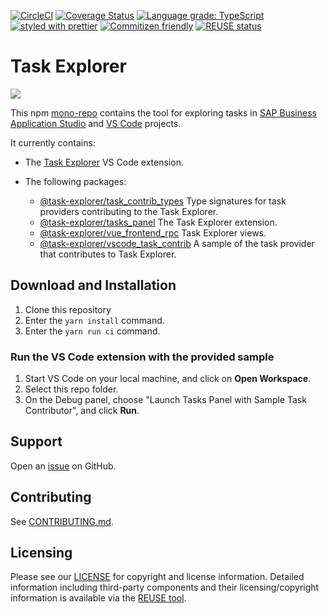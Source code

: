 [![CircleCI](https://circleci.com/gh/SAP/task-explorer.svg?style=svg)](https://circleci.com/gh/SAP/task-explorer)
[![Coverage Status](https://coveralls.io/repos/github/SAP/task-explorer/badge.svg?branch=main)](https://coveralls.io/github/SAP/task-explorer?branch=main)
[![Language grade: TypeScript](https://img.shields.io/lgtm/grade/javascript/g/SAP/task-explorer.svg?logo=lgtm&logoWidth=18)](https://lgtm.com/projects/g/SAP/task-explorer/context:javascript)
[![styled with prettier](https://img.shields.io/badge/styled_with-prettier-ff69b4.svg)](https://github.com/prettier/prettier)
[![Commitizen friendly](https://img.shields.io/badge/commitizen-friendly-brightgreen.svg)](http://commitizen.github.io/cz-cli/)
[![REUSE status](https://api.reuse.software/badge/github.com/SAP/task-explorer)](https://api.reuse.software/info/github.com/SAP/task-explorer)

# Task Explorer

![](screenshot.png)

This npm [mono-repo][mono-repo] contains the tool for exploring tasks in [SAP Business Application Studio][sap bas] and [VS Code][vscode] projects.

It currently contains:

- The [Task Explorer](./packages/tasks_panel) VS Code extension.

- The following packages:

  - [@task-explorer/task_contrib_types](./packages/task_contrib_types) Type signatures for task providers contributing to the Task Explorer.
  - [@task-explorer/tasks_panel](./packages/tasks_panel) The Task Explorer extension.
  - [@task-explorer/vue_frontend_rpc](./packages/vue_frontend_rpc) Task Explorer views.
  - [@task-explorer/vscode_task_contrib](./packages/vscode_task_contrib) A sample of the task provider that contributes to Task Explorer.

## Download and Installation

1. Clone this repository
2. Enter the `yarn install` command.
3. Enter the `yarn run ci` command.

### Run the VS Code extension with the provided sample

1. Start VS Code on your local machine, and click on **Open Workspace**.
2. Select this repo folder.
3. On the Debug panel, choose "Launch Tasks Panel with Sample Task Contributor", and click **Run**.

## Support

Open an [issue](https://github.com/SAP/task-explorer/issues) on GitHub.

## Contributing

See [CONTRIBUTING.md](./CONTRIBUTING.md).

[mono-repo]: https://github.com/babel/babel/blob/main/doc/design/monorepo.md
[sap bas]: https://help.sap.com/viewer/product/SAP%20Business%20Application%20Studio/Cloud/en-USl
[vscode]: https://code.visualstudio.com/

## Licensing

Please see our [LICENSE](https://raw.githubusercontent.com/SAP/task-explorer/main/LICENSE) for copyright and license information. Detailed information including third-party components and their licensing/copyright information is available via the [REUSE tool](https://api.reuse.software/info/github.com/SAP/task-explorer).
